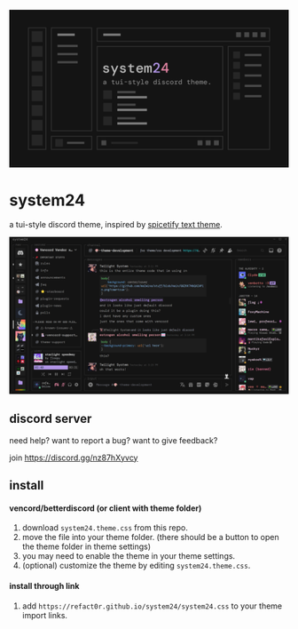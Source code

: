 ![preivew](/assets/preview.png)

# system24

a tui-style discord theme, inspired by [spicetify text theme](https://github.com/spicetify/spicetify-themes/tree/master/text).

![screenshot](/assets/screenshot2.png)

## discord server

need help? want to report a bug? want to give feedback?

join <https://discord.gg/nz87hXyvcy>

## install

#### vencord/betterdiscord (or client with theme folder)

1. download `system24.theme.css` from this repo.
2. move the file into your theme folder. (there should be a button to open the theme folder in theme settings)
3. you may need to enable the theme in your theme settings.
4. (optional) customize the theme by editing `system24.theme.css`.

#### install through link

1. add `https://refact0r.github.io/system24/system24.css` to your theme import links.
